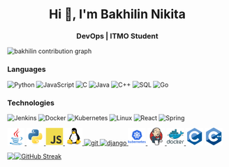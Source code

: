 
<h1 align="center">Hi 👋, I'm Bakhilin Nikita</h1>
<h3 align="center">DevOps | ITMO Student</h3>

<p align="left"> <img src="https://komarev.com/ghpvc/?username=bakhilin&label=Profile%20views&color=0e75b6&style=flat" alt="bakhilin contribution graph" /></p>

### Languages

![Python](https://img.shields.io/badge/-Python-000?&logo=Python)
![JavaScript](https://img.shields.io/badge/-JavaScript-000?&logo=JavaScript)
![C](https://img.shields.io/badge/-C-000?&logo=C)
![Java](https://img.shields.io/badge/-Java-000?&logo=Java&logoColor=007396)
![C++](https://img.shields.io/badge/-C++-000?&logo=c%2b%2b&logoColor=00599C)
![SQL](https://img.shields.io/badge/-SQL-000?&logo=MySQL)
![Go](https://img.shields.io/badge/-Go-000?&logo=Go)

### Technologies
![Jenkins](https://img.shields.io/badge/-Jenkins-000?&logo=Jenkins)
![Docker](https://img.shields.io/badge/-Docker-000?&logo=Docker)
![Kubernetes](https://img.shields.io/badge/-Kubernetes-000?&logo=Kubernetes)
![Linux](https://img.shields.io/badge/-Linux-000?&logo=Linux)
![React](https://img.shields.io/badge/-React-000?&logo=React)
![Spring](https://img.shields.io/badge/-Spring-000?&logo=Spring)

<p align="left">
  <a href="https://www.java.com" target="_blank" rel="noreferrer"> <img src="https://raw.githubusercontent.com/devicons/devicon/master/icons/java/java-original.svg" alt="java" width="40" height="40"/> </a>
  <a href="https://www.python.org" target="_blank" rel="noreferrer"> <img src="https://raw.githubusercontent.com/devicons/devicon/master/icons/python/python-original.svg" alt="python" width="40" height="40"/> </a>
  <a href="https://developer.mozilla.org/en-US/docs/Web/JavaScript" target="_blank" rel="noreferrer"> <img src="https://raw.githubusercontent.com/devicons/devicon/master/icons/javascript/javascript-original.svg" alt="javascript" width="40" height="40"/> </a>  
  <a href="https://www.linux.org/" target="_blank" rel="noreferrer"> <img src="https://raw.githubusercontent.com/devicons/devicon/master/icons/linux/linux-original.svg" alt="linux" width="40" height="40"/> </a>
  <a href="https://git-scm.com/" target="_blank" rel="noreferrer"> <img src="https://www.vectorlogo.zone/logos/git-scm/git-scm-icon.svg" alt="git" width="40" height="40"/> </a>
  <a href="https://www.djangoproject.com/" target="_blank" rel="noreferrer"> <img src="https://cdn.worldvectorlogo.com/logos/django.svg" alt="django" width="40" height="40"/> </a> 
  <a href=""> <img src="https://github.com/devicons/devicon/blob/master/icons/kubernetes/kubernetes-plain-wordmark.svg" alt="k8s" title="k8s" width="40" height="40" /> </a>
  <a href="">  <img src="https://github.com/devicons/devicon/blob/master/icons/jenkins/jenkins-original.svg" alt="jenkins" title="jenkins" width="40" height="40" />  </a>
  <a href="">  <img src="https://github.com/devicons/devicon/blob/master/icons/docker/docker-original-wordmark.svg"  alt="docker" title="docker" width="40" height="40" /> </a>
  <a href="">   <img src="https://github.com/devicons/devicon/blob/master/icons/c/c-original.svg" title="c" alt="c" width="40" height="40"/></a>
  <a href=""> <img src="https://github.com/devicons/devicon/blob/master/icons/cplusplus/cplusplus-original.svg" title="cpp" alt="cpp" width="40" height="40"/></a>
</p>
<p align="left"> <img align="left" src="http://github-profile-summary-cards.vercel.app/api/cards/profile-details?username=bakhilin&theme=tokyonight"/></p>


[![GitHub Streak](https://github-readme-streak-stats.herokuapp.com?user=bakhilin&theme=tokyonight&hide_border=true&card_width=700)](https://git.io/streak-stats)


